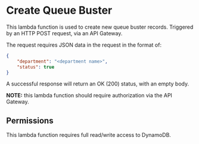 # Create Queue Buster

This lambda function is used to create new queue buster records. Triggered by an HTTP POST request, via an API Gateway.

The request requires JSON data in the request in the format of:

```json
{
	"department": "<department name>",
	"status": true
}
```

A successful response will return an OK (200) status, with an empty body.

**NOTE:** this lambda function should require authorization via the API Gateway.

## Permissions

This lambda function requires full read/write access to DynamoDB.
